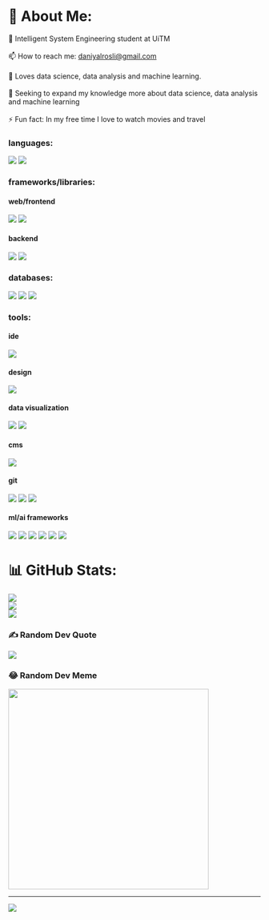 # 💫 About Me:
🌱 Intelligent System Engineering student at UiTM<br><br>📫 How to reach me: daniyalrosli@gmail.com<br><br>💬 Loves data science, data analysis and machine learning. <br><br>🔭 Seeking to expand my knowledge more about data science, data analysis and machine learning<br><br>⚡ Fun fact: In my free time I love to watch movies and travel<be>




### languages:
<p>
  <img src = "https://img.shields.io/badge/javascript-%23323330.svg?style=for-the-badge&logo=javascript&logoColor=%23F7DF1E">
  <img src = "https://img.shields.io/badge/python-3670A0?style=for-the-badge&logo=python&logoColor=ffdd54">
  <mg src ="https://img.shields.io/badge/TypeScript-007ACC?style=for-the-badge&logo=typescript&logoColor=white">

</p>

### frameworks/libraries:
#### web/frontend
<p>
  <img src="https://img.shields.io/badge/react-%2320232a.svg?style=for-the-badge&logo=react&logoColor=%2361DAFB">
  <img src="https://img.shields.io/badge/Next-black?style=for-the-badge&logo=next.js&logoColor=white">
</p>


#### backend
<p>
  <img src="https://img.shields.io/badge/node.js-6DA55F?style=for-the-badge&logo=node.js&logoColor=white">
  <img src = "https://img.shields.io/badge/Express%20js-000000?style=for-the-badge&logo=express&logoColor=white">
 

### databases:
<p>
  <img src="https://img.shields.io/badge/mysql-4479A1.svg?style=for-the-badge&logo=mysql&logoColor=white">
  <img src="https://img.shields.io/badge/MongoDB-%234ea94b.svg?style=for-the-badge&logo=mongodb&logoColor=white">
  <img src="https://img.shields.io/badge/postgres-%23316192.svg?style=for-the-badge&logo=postgresql&logoColor=white">

</p>

### tools:
#### ide
<p>
  <img src="https://img.shields.io/badge/VisualStudioCode-FFFFFF?style=for-the-badge&logo=visual-studio-code&logoColor=0078d7">
</p>


#### design
<p>
  <img src="https://img.shields.io/badge/figma-%23F24E1E.svg?style=for-the-badge&logo=figma&logoColor=white">
</p>

#### data visualization

<p>

<img src = "https://img.shields.io/badge/PowerBI-F2C811?style=for-the-badge&logo=Power%20BI&logoColor=white">
<img src = "https://img.shields.io/badge/Tableau-E97627?style=for-the-badge&logo=Tableau&logoColor=white">
  
</p>

#### cms
<p>
  <img src="https://img.shields.io/badge/WordPress-%23117AC9.svg?style=for-the-badge&logo=WordPress&logoColor=white">
</p>


#### git
<p>
  <img src="https://img.shields.io/badge/git-FFFFFF?style=for-the-badge&logo=git&logoColor=%23F05033.svg">
  <img src="https://img.shields.io/badge/GitHub-5E5C5C?style=for-the-badge&logo=github&logoColor=100000">
  <img src="https://img.shields.io/badge/GitLab-5E5C5C?style=for-the-badge&logo=gitlab&logoColor=FC6D27">
</p>

#### ml/ai frameworks

<p>
  <img src="https://img.shields.io/badge/Matplotlib-%23ffffff.svg?style=for-the-badge&logo=Matplotlib&logoColor=black">
  <img src="https://img.shields.io/badge/numpy-%23013243.svg?style=for-the-badge&logo=numpy&logoColor=white">
  <img src="https://img.shields.io/badge/pandas-%23150458.svg?style=for-the-badge&logo=pandas&logoColor=white">
  <img src= "https://img.shields.io/badge/PyTorch-%23EE4C2C.svg?style=for-the-badge&logo=PyTorch&logoColor=white">
  <img src= "https://img.shields.io/badge/scikit--learn-%23F7931E.svg?style=for-the-badge&logo=scikit-learn&logoColor=white">
  <img src= "https://img.shields.io/badge/TensorFlow-%23FF6F00.svg?style=for-the-badge&logo=TensorFlow&logoColor=white">
</p>








# 📊 GitHub Stats:
![](https://github-readme-stats.vercel.app/api?username=daniyalrosli&theme=dark&hide_border=false&include_all_commits=false&count_private=false)<br/>
![](https://github-readme-streak-stats.herokuapp.com/?user=daniyalrosli&theme=dark&hide_border=false)<br/>
![](https://github-readme-stats.vercel.app/api/top-langs/?username=daniyalrosli&theme=dark&hide_border=false&include_all_commits=false&count_private=false&layout=compact)

### ✍️ Random Dev Quote
![](https://quotes-github-readme.vercel.app/api?type=horizontal&theme=radical)

### 😂 Random Dev Meme
<img src='https://memer-new.vercel.app/' style="height: 400px;"/>

---
[![](https://visitcount.itsvg.in/api?id=daniyalrosli&icon=0&color=0)](https://visitcount.itsvg.in)

<!-- Proudly created with GPRM ( https://gprm.itsvg.in ) -->
